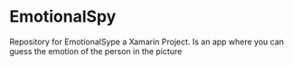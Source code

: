 # EmotionalSpy
Repository for EmotionalSype a Xamarin Project. Is an app where you can guess the emotion of the person in the picture
